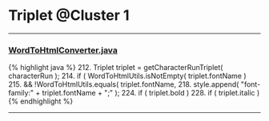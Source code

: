 # Triplet @Cluster 1

***

### [WordToHtmlConverter.java](https://searchcode.com/codesearch/view/97383966/)
{% highlight java %}
212. Triplet triplet = getCharacterRunTriplet( characterRun );
214. if ( WordToHtmlUtils.isNotEmpty( triplet.fontName )
215.         && !WordToHtmlUtils.equals( triplet.fontName,
218.     style.append( "font-family:" + triplet.fontName + ";" );
224. if ( triplet.bold )
228. if ( triplet.italic )
{% endhighlight %}

***

